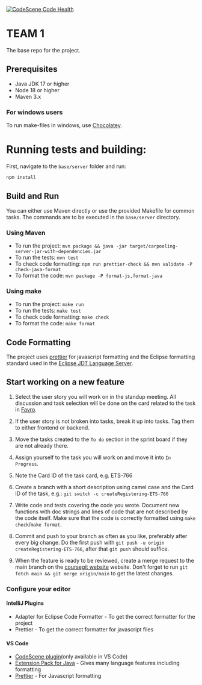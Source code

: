 [![CodeScene Code Health](https://codescene.cs.lth.se/4/status-badges/code-health)](https://codescene.cs.lth.se/4/analyses/latest)

# TEAM 1

The base repo for the project.

## Prerequisites

- Java JDK 17 or higher
- Node 18 or higher
- Maven 3.x

### For windows users

To run make-files in windows, use [Chocolatey](https://chocolatey.org/install).

# Running tests and building:

First, navigate to the `base/server` folder and run:

```bash
npm install
```

## Build and Run

You can either use Maven directly or use the provided Makefile for common tasks. The commands are
to be executed in the `base/server` directory.

### Using Maven

- To run the project: `mvn package && java -jar target/carpooling-server-jar-with-dependencies.jar`
- To run the tests: `mvn test`
- To check code formatting: `npm run prettier-check && mvn validate -P check-java-format`
- To format the code: `mvn package -P format-js,format-java`

### Using make

- To run the project: `make run`
- To run the tests: `make test`
- To check code formatting: `make check`
- To format the code: `make format`

## Code Formatting

The project uses [prettier](https://prettier.io/) for javascript formatting and the Eclipse
formatting standard used in the [Eclipse JDT Language Server](https://github.com/eclipse-jdtls/eclipse.jdt.ls).

## Start working on a new feature

1. Select the user story you will work on in the standup meeting. All discussion and task selection will be done on the card related to the task in [Favro](https://favro.com/organization/b33ec59bd1d4f62903322255/acf3cab4a8408b670a0257cc). 

2. If the user story is not broken into tasks, break it up into tasks. Tag them to either frontend or backend.

3. Move the tasks created to the `To do` section in the sprint board if they are not already there.

4. Assign yourself to the task you will work on and move it into `In Progress`.

5. Note the Card ID of the task card, e.g. ETS-766

6. Create a branch with a short description using camel case and the Card ID of the task, e.g.: `git switch -c createRegistering-ETS-766`

7. Write code and tests covering the code you wrote. Document new functions with doc strings and lines of code that are not described by the code itself. Make sure that the code is correctly formatted using `make check`/`make format`.

8. Commit and push to your branch as often as you like, preferably after every big change. Do the first push with `git push -u origin createRegistering-ETS-766`, after that `git push` should suffice.

9. When the feature is ready to be reviewed, create a merge request to the main branch on the [coursegit website](https://coursegit.cs.lth.se/etsn05/team-1-2023/-/branches) website. Don't forget to run `git fetch main && git merge origin/main` to get the latest changes.


### Configure your editor

#### IntelliJ Plugins

- Adapter for Eclipse Code Formatter - To get the correct formatter for the project
- Prettier - To get the correct formatter for javascript files

#### VS Code

- [CodeScene plugin](https://marketplace.visualstudio.com/items?itemName=CodeScene.codescene-vscode)(only available in VS Code)
- [Extension Pack for Java](https://marketplace.visualstudio.com/items?itemName=vscjava.vscode-java-pack) - Gives many language features including formatting
- [Prettier](https://marketplace.visualstudio.com/items?itemName=esbenp.prettier-vscode) - For Javascript formatting
